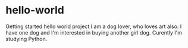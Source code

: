 # hello-world
Getting started hello world project
I am a dog lover, who loves art also. I have one dog and I'm interested in buying another girl dog. 
Curently I'm studying Python.
